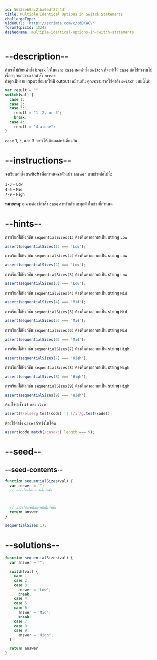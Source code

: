 ```yaml
---
id: 56533eb9ac21ba0edf2244df
title: Multiple Identical Options in Switch Statements
challengeType: 1
videoUrl: 'https://scrimba.com/c/cdBKWCV'
forumTopicId: 18242
dashedName: multiple-identical-options-in-switch-statements
---
```


# --description--

ถ้าเราไม่เขียนคำสั่ง `break` ไว้ในแต่ละ `case` ของคำสั่ง `switch` ก็จะทำให้ `case` ถัดไปทำงานไปเรื่อยๆ จนกว่าจะเจอคำสั่ง `break`  
ถ้าคุณมีหลาย input ที่อยากให้มี output เหมือนกัน คุณจะสามารถใช้คำสั่ง `switch` แบบนี้ได้:


```js
var result = "";
switch(val) {
  case 1:
  case 2:
  case 3:
    result = "1, 2, or 3";
    break;
  case 4:
    result = "4 alone";
}
```

`case` 1, 2, และ 3 จะทำให้เกิดผลลัพธ์เดียวกัน

# --instructions--

จงเขียนคำสั่ง switch เพื่อกำหนดค่าตัวแปร `answer` ตามช่วงต่อไปนี้: 

`1-3` - `Low`  
`4-6` - `Mid`  
`7-9` - `High`

**หมายเหตุ:** คุณจะต้องมีคำสั่ง `case` สำหรับตัวเลขทุกตัวในช่วงที่กำหนด

# --hints--

การเรียกใช้ฟังก์ชัน `sequentialSizes(1)` ต้องคืนค่าออกมาเป็น string `Low`

```js
assert(sequentialSizes(1) === 'Low');
```

การเรียกใช้ฟังก์ชัน `sequentialSizes(2)` ต้องคืนค่าออกมาเป็น string `Low`

```js
assert(sequentialSizes(2) === 'Low');
```

การเรียกใช้ฟังก์ชัน `sequentialSizes(3)` ต้องคืนค่าออกมาเป็น string `Low`

```js
assert(sequentialSizes(3) === 'Low');
```

การเรียกใช้ฟังก์ชัน `sequentialSizes(4)` ต้องคืนค่าออกมาเป็น string `Mid`

```js
assert(sequentialSizes(4) === 'Mid');
```

การเรียกใช้ฟังก์ชัน `sequentialSizes(5)` ต้องคืนค่าออกมาเป็น string `Mid`

```js
assert(sequentialSizes(5) === 'Mid');
```

การเรียกใช้ฟังก์ชัน `sequentialSizes(6)` ต้องคืนค่าออกมาเป็น string `Mid`

```js
assert(sequentialSizes(6) === 'Mid');
```

การเรียกใช้ฟังก์ชัน `sequentialSizes(7)` ต้องคืนค่าออกมาเป็น string `High`

```js
assert(sequentialSizes(7) === 'High');
```

การเรียกใช้ฟังก์ชัน `sequentialSizes(8)` ต้องคืนค่าออกมาเป็น string `High`

```js
assert(sequentialSizes(8) === 'High');
```

การเรียกใช้ฟังก์ชัน `sequentialSizes(9)` ต้องคืนค่าออกมาเป็น string `High`

```js
assert(sequentialSizes(9) === 'High');
```

ห้ามใช้คำสั่ง `if` และ `else`

```js
assert(!/else/g.test(code) || !/if/g.test(code));
```

ต้องใช้คำสั่ง `case` เก้าครั้งในโค้ด

```js
assert(code.match(/case/g).length === 9);
```

# --seed--

## --seed-contents--

```js
function sequentialSizes(val) {
  var answer = "";
  // แก้ไขโค้ดใต้บรรทัดนี้เท่านั้น



  // แก้ไขโค้ดเหนือบรรทัดนี้เท่านั้น
  return answer;
}

sequentialSizes(1);
```

# --solutions--

```js
function sequentialSizes(val) {
  var answer = "";

  switch(val) {
    case 1:
    case 2:
    case 3:
      answer = "Low";
      break;
    case 4:
    case 5:
    case 6:
      answer = "Mid";
      break;
    case 7:
    case 8:
    case 9:
      answer = "High";
  }

  return answer;
}
```
